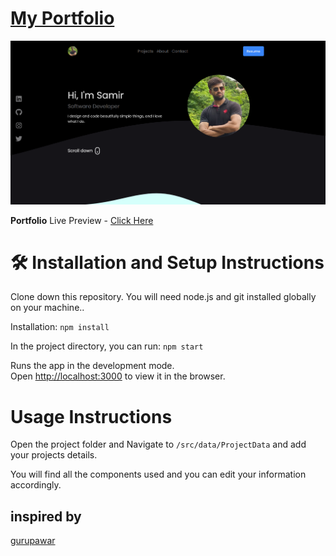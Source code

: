 # [My Portfolio](https://srkaneriya.github.io/portfolio/)

![portfolio](https://github.com/srkaneriya/portfolio/blob/main/image.png?raw=true)

**Portfolio**
Live Preview - [Click Here](https://srkaneriya.github.io/portfolio/)

# 🛠 Installation and Setup Instructions

Clone down this repository. You will need node.js and git installed globally on your machine..

Installation: `npm install`

In the project directory, you can run: `npm start`

Runs the app in the development mode.\
Open [http://localhost:3000](http://localhost:3000) to view it in the browser.

# Usage Instructions

Open the project folder and Navigate to `/src/data/ProjectData` and add your projects details.

You will find all the components used and you can edit your information accordingly.

## inspired by
[gurupawar](https://github.com/gurupawar/portfolio-react)
